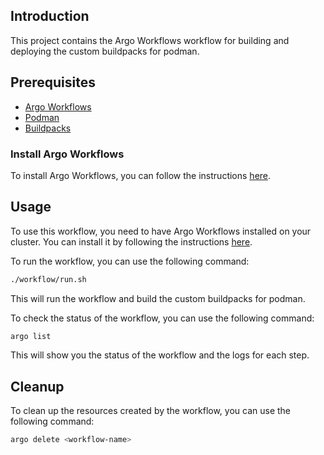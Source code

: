 ## Introduction

This project contains the Argo Workflows workflow for building and deploying the custom buildpacks for podman.

## Prerequisites

- [Argo Workflows](https://argoproj.github.io/argo-workflows/)
- [Podman](https://podman.io/)
- [Buildpacks](https://buildpacks.io/)

### Install Argo Workflows

To install Argo Workflows, you can follow the instructions [here](https://argoproj.github.io/argo-workflows/quick-start/).

## Usage

To use this workflow, you need to have Argo Workflows installed on your cluster. You can install it by following the instructions [here](https://argoproj.github.io/argo-workflows/quick-start/).

To run the workflow, you can use the following command:

```bash
./workflow/run.sh
```

This will run the workflow and build the custom buildpacks for podman.

To check the status of the workflow, you can use the following command:

```bash
argo list
```

This will show you the status of the workflow and the logs for each step.

## Cleanup

To clean up the resources created by the workflow, you can use the following command:

```bash
argo delete <workflow-name>
```